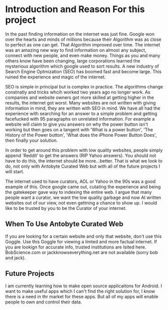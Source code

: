 # Introduction and Reason For this project
In the past finding information on the internet was just fine. Google won over the hearts and minds of millions because their Algorithm was as close to perfect as one can get. That Algorithm improved over time. The internet was an amazing new way to find information on almost any subject, connect with new people, and even make money. Things as you and many others know have been changing, large corporations learned the mysterious algorithm which google used to sort results. A new industry of Search Engine Optmization (SEO) has boomed fast and become large. This ruined the experience and magic of the internet.

SEO is simple in principal but is complex in practice. The algorithms change constnatly and tricks whcih worked two years ago no longer work. As companies and website owners got more skilled at getting higher in the results, the internet got worst. Many websites are not written with giving information in mind, they are written with SEO in mind. We have all had the experience with searching for an answer to a simple problem and getting facefucked with 95 paragraphs on unrelated information. For example a website will claim to give you answers on why the power button isn't working but then goes on a tangent with 'What is a power button', 'The History of the Power button', 'What does the iPhone Power Button Does', then finally your solution. 

In order to get around this problem with low quality websites, people simply append 'Reddit' to get the answers (RIP Yahoo answers). You should not have to do this, the internet should be more...better. That is what we look to do, not only with Antobyte Curated Web but with all of the future projects I will start.

The internet used to have curators, AOL or Yahoo in the 90s was a good example of this. Once google came out, cutating the experience and being the gatekeeper gave way to indexing the entire web. I argue that many people want a curator, we want the low quality garbage and now AI written websites out of our view, not even gettning a chance to show up. I would like to be trusted by you to be the Curator of your internet.

## When To Use Antobyte Curated Web
If you are looking for a certain website and only that website, don't use this Goggle. Use this Goggle for viewing a limted and more factual internet. If you are lookign for accurate info, trusted institutions are lsited here. BobScience.com or jackknowseverything.net are not available (sorry bob and jack). 

## Future Projects
I am currently learning how to make open source applicaitons for Android. I want to make useful apps which I can't find the right solution for, I know there is a need in thr market for these apps. But all of my apps will enable people to own and control their data. 
